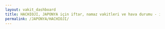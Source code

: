 ```yaml
---
layout: vakit_dashboard
title: HACHIOJI, JAPONYA için iftar, namaz vakitleri ve hava durumu - ilçe/eyalet seç
permalink: /JAPONYA/HACHIOJI/
---
```


<script type="text/javascript">
  var GLOBAL_COUNTRY = 'JAPONYA';
  var GLOBAL_CITY = 'HACHIOJI';
  var GLOBAL_STATE = '';
  var lat = 72;
  var lon = 21;
</script>

